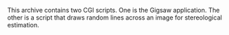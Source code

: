 This archive contains two CGI scripts. One is the Gigsaw application. 
The other is a script that draws random lines across an image for stereological estimation.
